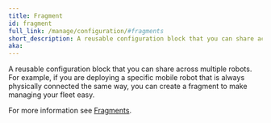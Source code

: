```yaml
---
title: Fragment
id: fragment
full_link: /manage/configuration/#fragments
short_description: A reusable configuration block that you can share across multiple robots.
aka:
---
```


A reusable configuration block that you can share across multiple robots.
For example, if you are deploying a specific mobile robot that is always physically connected the same way, you can create a fragment to make managing your fleet easy.

For more information see [Fragments](../../manage/configuration/#fragments).

